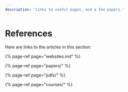 ```yaml
---
description: 'Links to useful pages, and a few papers.'
---
```


# References

Here are links to the articles in this section:

{% page-ref page="websites.md" %}

{% page-ref page="papers/" %}

{% page-ref page="pdfs/" %}

{% page-ref page="courses/" %}


